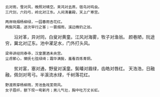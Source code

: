     云对雨，雪对风，晚照对晴空。来鸿对去燕，宿鸟对鸣虫。
    三尺剑，六钧弓，岭北对江东。人间清暑殿，天上广寒宫。

    两岸晓烟杨柳绿，一园春雨杏花红。
    两鬓风霜，途次早行之客；一蓑烟雨，溪边晚钓之翁。

　　沿对革，异对同，白叟对黄童。江风对海雾，牧子对渔翁。
    颜巷陋，阮途穷，冀北对辽东。池中濯足水，门外打头风。
    
    梁帝讲经同泰寺，汉皇置酒未央宫。
    尘虑萦心，懒抚七弦绿绮；霜华满鬓，羞看百炼青铜。

　　贫对富，塞对通，野叟对溪童。鬓皤对眉绿，齿皓对唇红。
    天浩浩，日融融，佩剑对弯弓。半溪流水绿，千树落花红。
    
    野渡燕穿杨柳雨，芳池鱼戏芰荷风。
    女子眉纤，额下现一弯新月；男儿气壮，胸中吐万丈长虹。
